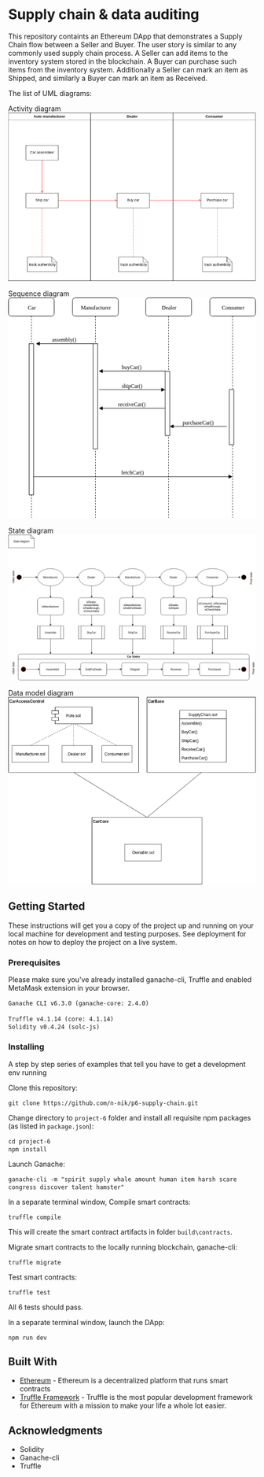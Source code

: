# Supply chain & data auditing

This repository containts an Ethereum DApp that demonstrates a Supply Chain flow between a Seller and Buyer. The user story is similar to any commonly used supply chain process. A Seller can add items to the inventory system stored in the blockchain. A Buyer can purchase such items from the inventory system. Additionally a Seller can mark an item as Shipped, and similarly a Buyer can mark an item as Received.

The list of UML diagrams:

Activity diagram
![UML activity diagram](images/activity-diagram.png)

Sequence diagram
![UML sequence diagram](images/sequence-diagram.png)

State diagram
![UML state diagram](images/state-diagram.png)

Data model diagram
![UML data-model diagram](images/data-model-diagram.png)



## Getting Started

These instructions will get you a copy of the project up and running on your local machine for development and testing purposes. See deployment for notes on how to deploy the project on a live system.

### Prerequisites

Please make sure you've already installed ganache-cli, Truffle and enabled MetaMask extension in your browser.

```
Ganache CLI v6.3.0 (ganache-core: 2.4.0)

Truffle v4.1.14 (core: 4.1.14)
Solidity v0.4.24 (solc-js)

```

### Installing

A step by step series of examples that tell you have to get a development env running

Clone this repository:

```
git clone https://github.com/n-nik/p6-supply-chain.git
```

Change directory to ```project-6``` folder and install all requisite npm packages (as listed in ```package.json```):

```
cd project-6
npm install
```

Launch Ganache:

```
ganache-cli -m "spirit supply whale amount human item harsh scare congress discover talent hamster"
```

In a separate terminal window, Compile smart contracts:

```
truffle compile
```

This will create the smart contract artifacts in folder ```build\contracts```.

Migrate smart contracts to the locally running blockchain, ganache-cli:

```
truffle migrate
```

Test smart contracts:

```
truffle test
```

All 6 tests should pass.

In a separate terminal window, launch the DApp:

```
npm run dev
```

## Built With

* [Ethereum](https://www.ethereum.org/) - Ethereum is a decentralized platform that runs smart contracts
* [Truffle Framework](http://truffleframework.com/) - Truffle is the most popular development framework for Ethereum with a mission to make your life a whole lot easier.

## Acknowledgments

* Solidity
* Ganache-cli
* Truffle
